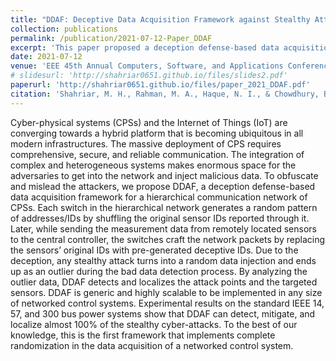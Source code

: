 ```yaml
---
title: "DDAF: Deceptive Data Acquisition Framework against Stealthy Attacks in Cyber-Physical Systems"
collection: publications
permalink: /publication/2021-07-12-Paper_DDAF
excerpt: 'This paper proposed a deception defense-based data acquisition framework for any hierarchical CPSs network.'
date: 2021-07-12
venue: 'EEE 45th Annual Computers, Software, and Applications Conference (COMPSAC)'
# slidesurl: 'http://shahriar0651.github.io/files/slides2.pdf'
paperurl: 'http://shahriar0651.github.io/files/paper_2021_DDAF.pdf'
citation: 'Shahriar, M. H., Rahman, M. A., Haque, N. I., & Chowdhury, B. (2021, July). DDAF: Deceptive Data Acquisition Framework against Stealthy Attacks in Cyber-Physical Systems. In 2021 IEEE 45th Annual Computers, Software, and Applications Conference (COMPSAC) (pp. 725-734). IEEE.'
---
```


Cyber-physical systems (CPSs) and the Internet of Things (IoT) are converging towards a hybrid platform that is becoming ubiquitous in all modern infrastructures. The massive deployment of CPS requires comprehensive, secure, and reliable communication. The integration of complex and heterogeneous systems makes enormous space for the adversaries to get into the network and inject malicious data. To obfuscate and mislead the attackers, we propose DDAF, a deception defense-based data acquisition framework for a hierarchical communication network of CPSs. Each switch in the hierarchical network generates a random pattern of addresses/IDs by shuffling the original sensor IDs reported through it. Later, while sending the measurement data from remotely located sensors to the central controller, the switches craft the network packets by replacing the sensors’ original IDs with pre-generated deceptive IDs. Due to the deception, any stealthy attack turns into a random data injection and ends up as an outlier during the bad data detection process. By analyzing the outlier data, DDAF detects and localizes the attack points and the targeted sensors. DDAF is generic and highly scalable to be implemented in any size of networked control systems. Experimental results on the standard IEEE 14, 57, and 300 bus power systems show that DDAF can detect, mitigate, and localize almost 100% of the stealthy cyber-attacks. To the best of our knowledge, this is the first framework that implements complete randomization in the data acquisition of a networked control system.